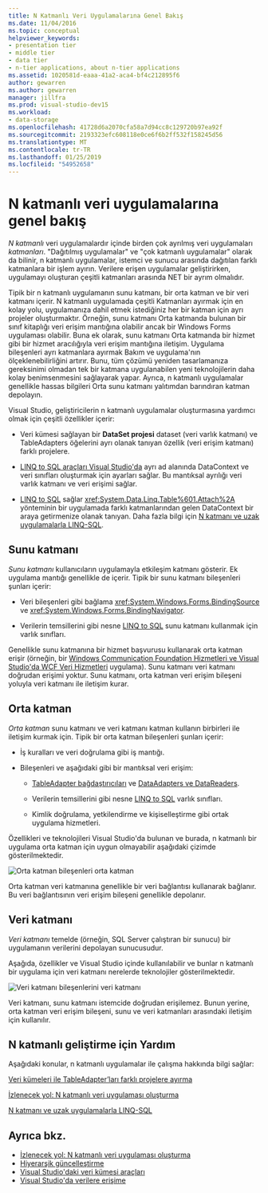 ```yaml
---
title: N Katmanlı Veri Uygulamalarına Genel Bakış
ms.date: 11/04/2016
ms.topic: conceptual
helpviewer_keywords:
- presentation tier
- middle tier
- data tier
- n-tier applications, about n-tier applications
ms.assetid: 1020581d-eaaa-41a2-aca4-bf4c212895f6
author: gewarren
ms.author: gewarren
manager: jillfra
ms.prod: visual-studio-dev15
ms.workload:
- data-storage
ms.openlocfilehash: 41728d6a2070cfa58a7d94cc8c129720b97ea92f
ms.sourcegitcommit: 2193323efc608118e0ce6f6b2ff532f158245d56
ms.translationtype: MT
ms.contentlocale: tr-TR
ms.lasthandoff: 01/25/2019
ms.locfileid: "54952658"
---
```

# <a name="n-tier-data-applications-overview"></a>N katmanlı veri uygulamalarına genel bakış
*N katmanlı* veri uygulamalardır içinde birden çok ayrılmış veri uygulamaları *katmanları*. "Dağıtılmış uygulamalar" ve "çok katmanlı uygulamalar" olarak da bilinir, n katmanlı uygulamalar, istemci ve sunucu arasında dağıtılan farklı katmanlara bir işlem ayırın. Verilere erişen uygulamalar geliştirirken, uygulamayı oluşturan çeşitli katmanları arasında NET bir ayrım olmalıdır.

Tipik bir n katmanlı uygulamanın sunu katmanı, bir orta katman ve bir veri katmanı içerir. N katmanlı uygulamada çeşitli Katmanları ayırmak için en kolay yolu, uygulamanıza dahil etmek istediğiniz her bir katman için ayrı projeler oluşturmaktır. Örneğin, sunu katmanı Orta katmanda bulunan bir sınıf kitaplığı veri erişim mantığına olabilir ancak bir Windows Forms uygulaması olabilir. Buna ek olarak, sunu katmanı Orta katmanda bir hizmet gibi bir hizmet aracılığıyla veri erişim mantığına iletişim. Uygulama bileşenleri ayrı katmanlara ayırmak Bakım ve uygulama'nın ölçeklenebilirliğini artırır. Bunu, tüm çözümü yeniden tasarlamanıza gereksinimi olmadan tek bir katmana uygulanabilen yeni teknolojilerin daha kolay benimsenmesini sağlayarak yapar. Ayrıca, n katmanlı uygulamalar genellikle hassas bilgileri Orta sunu katmanı yalıtımdan barındıran katman depolayın.

Visual Studio, geliştiricilerin n katmanlı uygulamalar oluşturmasına yardımcı olmak için çeşitli özellikler içerir:

-   Veri kümesi sağlayan bir **DataSet projesi** dataset (veri varlık katmanı) ve TableAdapters öğelerini ayrı olanak tanıyan özellik (veri erişim katmanı) farklı projelere.

-   [LINQ to SQL araçları Visual Studio'da](../data-tools/linq-to-sql-tools-in-visual-studio2.md) ayrı ad alanında DataContext ve veri sınıfları oluşturmak için ayarları sağlar. Bu mantıksal ayrılığı veri varlık katmanı ve veri erişimi sağlar.

-   [LINQ to SQL](/dotnet/framework/data/adonet/sql/linq/index) sağlar <xref:System.Data.Linq.Table%601.Attach%2A> yönteminin bir uygulamada farklı katmanlarından gelen DataContext bir araya getirmenize olanak tanıyan. Daha fazla bilgi için [N katmanı ve uzak uygulamalarla LINQ-SQL](/dotnet/framework/data/adonet/sql/linq/n-tier-and-remote-applications-with-linq-to-sql).

## <a name="presentation-tier"></a>Sunu katmanı
*Sunu katmanı* kullanıcıların uygulamayla etkileşim katmanı gösterir. Ek uygulama mantığı genellikle de içerir. Tipik bir sunu katmanı bileşenleri şunları içerir:

-   Veri bileşenleri gibi bağlama <xref:System.Windows.Forms.BindingSource> ve <xref:System.Windows.Forms.BindingNavigator>.

-   Verilerin temsillerini gibi nesne [LINQ to SQL](/dotnet/framework/data/adonet/sql/linq/index) sunu katmanı kullanmak için varlık sınıfları.

Genellikle sunu katmanına bir hizmet başvurusu kullanarak orta katman erişir (örneğin, bir [Windows Communication Foundation Hizmetleri ve Visual Studio'da WCF Veri Hizmetleri](../data-tools/windows-communication-foundation-services-and-wcf-data-services-in-visual-studio.md) uygulama). Sunu katmanı veri katmanı doğrudan erişimi yoktur. Sunu katmanı, orta katman veri erişim bileşeni yoluyla veri katmanı ile iletişim kurar.

## <a name="middle-tier"></a>Orta katman
*Orta katman* sunu katmanı ve veri katmanı katman kullanın birbirleri ile iletişim kurmak için. Tipik bir orta katman bileşenleri şunları içerir:

-   İş kuralları ve veri doğrulama gibi iş mantığı.

-   Bileşenleri ve aşağıdaki gibi bir mantıksal veri erişim:

    -   [TableAdapter bağdaştırıcıları](create-and-configure-tableadapters.md) ve [DataAdapters ve DataReaders](/dotnet/framework/data/adonet/dataadapters-and-datareaders).

    -   Verilerin temsillerini gibi nesne [LINQ to SQL](/dotnet/framework/data/adonet/sql/linq/index) varlık sınıfları.

    -   Kimlik doğrulama, yetkilendirme ve kişiselleştirme gibi ortak uygulama hizmetleri.

Özellikleri ve teknolojileri Visual Studio'da bulunan ve burada, n katmanlı bir uygulama orta katman için uygun olmayabilir aşağıdaki çizimde gösterilmektedir.

![Orta katman bileşenleri](../data-tools/media/ntiermid.png) orta katman

Orta katman veri katmanına genellikle bir veri bağlantısı kullanarak bağlanır. Bu veri bağlantısının veri erişim bileşeni genellikle depolanır.

## <a name="data-tier"></a>Veri katmanı
*Veri katmanı* temelde (örneğin, SQL Server çalıştıran bir sunucu) bir uygulamanın verilerini depolayan sunucusudur.

Aşağıda, özellikler ve Visual Studio içinde kullanılabilir ve bunlar n katmanlı bir uygulama için veri katmanı nerelerde teknolojiler gösterilmektedir.

![Veri katmanı bileşenlerini](../data-tools/media/ntierdatatier.png) veri katmanı

Veri katmanı, sunu katmanı istemcide doğrudan erişilemez. Bunun yerine, orta katman veri erişim bileşeni, sunu ve veri katmanları arasındaki iletişim için kullanılır.

## <a name="help-for-n-tier-development"></a>N katmanlı geliştirme için Yardım
Aşağıdaki konular, n katmanlı uygulamalar ile çalışma hakkında bilgi sağlar:

[Veri kümeleri ile TableAdapter’ları farklı projelere ayırma](../data-tools/separate-datasets-and-tableadapters-into-different-projects.md)

[İzlenecek yol: N katmanlı veri uygulaması oluşturma](../data-tools/walkthrough-creating-an-n-tier-data-application.md)

[N katmanı ve uzak uygulamalarla LINQ-SQL](/dotnet/framework/data/adonet/sql/linq/n-tier-and-remote-applications-with-linq-to-sql)

## <a name="see-also"></a>Ayrıca bkz.

- [İzlenecek yol: N katmanlı veri uygulaması oluşturma](../data-tools/walkthrough-creating-an-n-tier-data-application.md)
- [Hiyerarşik güncelleştirme](../data-tools/hierarchical-update.md)
- [Visual Studio'daki veri kümesi araçları](../data-tools/dataset-tools-in-visual-studio.md)
- [Visual Studio'da verilere erişime](../data-tools/accessing-data-in-visual-studio.md)
